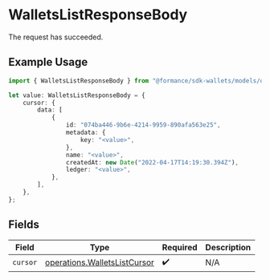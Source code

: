 # WalletsListResponseBody

The request has succeeded.

## Example Usage

```typescript
import { WalletsListResponseBody } from "@formance/sdk-wallets/models/operations";

let value: WalletsListResponseBody = {
    cursor: {
        data: [
            {
                id: "074ba446-9b6e-4214-9959-890afa563e25",
                metadata: {
                    key: "<value>",
                },
                name: "<value>",
                createdAt: new Date("2022-04-17T14:19:30.394Z"),
                ledger: "<value>",
            },
        ],
    },
};
```

## Fields

| Field                                                                        | Type                                                                         | Required                                                                     | Description                                                                  |
| ---------------------------------------------------------------------------- | ---------------------------------------------------------------------------- | ---------------------------------------------------------------------------- | ---------------------------------------------------------------------------- |
| `cursor`                                                                     | [operations.WalletsListCursor](../../models/operations/walletslistcursor.md) | :heavy_check_mark:                                                           | N/A                                                                          |